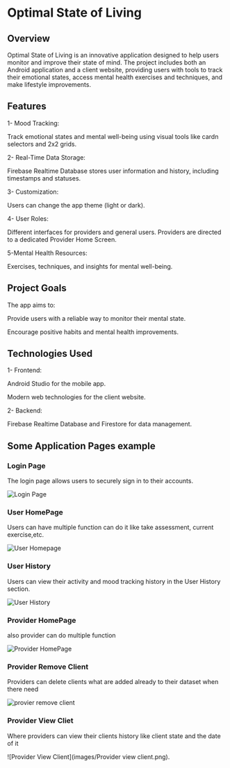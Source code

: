 # Optimal State of Living

## Overview

Optimal State of Living is an innovative application designed to help users monitor and improve their state of mind. The project includes both an Android application and a client website, providing users with tools to track their emotional states, access mental health exercises and techniques, and make lifestyle improvements.

## Features

1- Mood Tracking:

Track emotional states and mental well-being using visual tools like cardn selectors and 2x2 grids.

2- Real-Time Data Storage:

Firebase Realtime Database stores user information and history, including timestamps and statuses.

3- Customization:

Users can change the app theme (light or dark).

4- User Roles:

Different interfaces for providers and general users. Providers are directed to a dedicated Provider Home Screen.

5-Mental Health Resources:

Exercises, techniques, and insights for mental well-being.

## Project Goals

The app aims to:

Provide users with a reliable way to monitor their mental state.

Encourage positive habits and mental health improvements.

## Technologies Used

1- Frontend:

Android Studio for the mobile app.

Modern web technologies for the client website.

2- Backend:

Firebase Realtime Database and Firestore for data management.

## Some Application Pages example

### Login Page
The login page allows users to securely sign in to their accounts.

![Login Page](images/Userhomepage.png)



### User HomePage
Users can have multiple function can do it like take assessment, current exercise,etc.

![User Homepage](images/Userhomepage.png)



### User History
Users can view their activity and mood tracking history in the User History section.

![User History](images/userHistory.png)



### Provider HomePage
also provider can do multiple function

![Provider HomePage](images/roviderHomePage.png)


### Provider Remove Client
Providers can delete clients what are added already to their dataset when there need

![provier remove client ](images/provider_remove_client.png)



### Provider View Cliet
Where providers can view their clients history like client state and the date of it

![Provider View Client](images/Provider view client.png).



